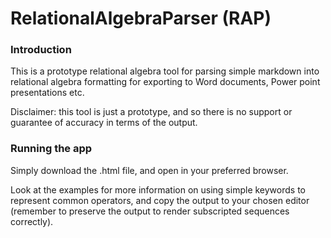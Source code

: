 # RelationalAlgebraParser (RAP)

### Introduction
This is a prototype relational algebra tool for parsing simple markdown into relational algebra formatting for exporting to Word documents, Power point presentations etc.

Disclaimer: this tool is just a prototype, and so there is no support or guarantee of accuracy in terms of the output.

### Running the app
Simply download the .html file, and open in your preferred browser. 

Look at the examples for more information on using simple keywords to represent common operators, and copy the output to your chosen editor (remember to preserve the output to render subscripted sequences correctly).


